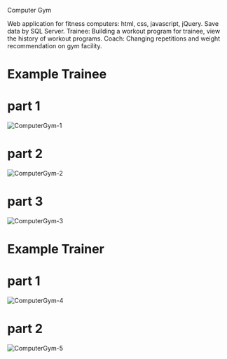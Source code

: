 Computer Gym

Web application for fitness computers: html, css, javascript, jQuery.
Save data by SQL Server.
Trainee: Building a workout program for trainee, view the history of workout programs.
Coach: Changing repetitions and weight recommendation on gym facility.

# Example Trainee
# part 1
![ComputerGym-1](https://user-images.githubusercontent.com/64954264/87256732-f191df80-c49d-11ea-8384-7c1a8719c13d.gif) 

# part 2
![ComputerGym-2](https://user-images.githubusercontent.com/64954264/87256825-914f6d80-c49e-11ea-9b71-cd07b3dd2525.gif)

# part 3
![ComputerGym-3](https://user-images.githubusercontent.com/64954264/87257608-fdcd6b00-c4a4-11ea-8603-0daefcfd10cc.gif)

# Example Trainer
# part 1
![ComputerGym-4](https://user-images.githubusercontent.com/64954264/87299002-e6799680-c513-11ea-98ce-c473f55c5d74.gif)

# part 2
![ComputerGym-5](https://user-images.githubusercontent.com/64954264/87299292-67389280-c514-11ea-94e5-6a79ad4ed026.gif)
